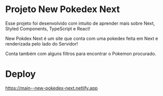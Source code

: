 # Projeto New Pokedex Next

Esse projeto foi desenvolvido com intuito de aprender mais sobre Next, Styled Components, TypeScript e React!

New Pokdex Next é um site que conta com uma pokedex feita em Next e renderizada pelo lado do Servidor!

Conta também com alguns filtros para encontrar o Pokemon procurado.

# Deploy 

https://main--new-pokedex-next.netlify.app
